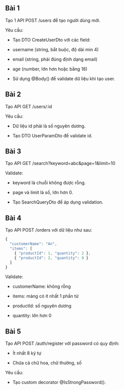 ## Bài 1

Tạo 1 API POST /users để tạo người dùng mới.

Yêu cầu:

- Tạo DTO CreateUserDto với các field:

- username (string, bắt buộc, độ dài min 4)

- email (string, phải đúng định dạng email)

- age (number, lớn hơn hoặc bằng 18)

- Sử dụng @Body() để validate dữ liệu khi tạo user.

## Bài 2

Tạo API GET /users/:id

Yêu cầu:

- Dữ liệu id phải là số nguyên dương.

- Tạo DTO UserParamDto để validate id.

## Bài 3

Tạo API GET /search?keyword=abc&page=1&limit=10

Validate:

- keyword là chuỗi không được rỗng.

- page và limit là số, lớn hơn 0.

- Tạo SearchQueryDto để áp dụng validation.

## Bài 4

Tạo API POST /orders với dữ liệu như sau:

```js
{
  "customerName": "An",
  "items": [
    { "productId": 1, "quantity": 2 },
    { "productId": 2, "quantity": 0 }
  ]
}
```

Validate:

- customerName: không rỗng

- items: mảng có ít nhất 1 phần tử

- productId: số nguyên dương

- quantity: lớn hơn 0

## Bài 5

Tạo API POST /auth/register với password có quy định:

- Ít nhất 8 ký tự

- Chứa cả chữ hoa, chữ thường, số

Yêu cầu:

- Tạo custom decorator @IsStrongPassword().

